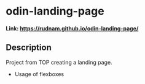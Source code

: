 # odin-landing-page
#### Link: https://rudnam.github.io/odin-landing-page/
## Description
Project from TOP creating a landing page.
- Usage of flexboxes